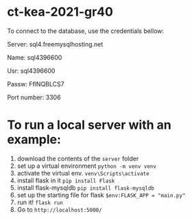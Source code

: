 # ct-kea-2021-gr40

To connect to the database, use the credentials bellow:

Server: sql4.freemysqlhosting.net

Name: sql4396600

Usr: sql4396600

Passw: FflNQBLCS7

Port number: 3306


# To run a local server with an example:
1. download the contents of the `server` folder
2. set up a virtual environment `python -m venv venv`
3. activate the virtual env. `venv\Scripts\activate`
4. install flask in it `pip install Flask`
5. install flask-mysqldb `pip install flask-mysqldb`
6. set up the starting file for flask `$env:FLASK_APP = "main.py"`
7. run it! `flask run`	
8. Go to `http://localhost:5000/`
